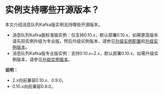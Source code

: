 # 实例支持哪些开源版本？

本文介绍消息队列Kafka版实例支持哪些开源版本。

-   消息队列Kafka版标准版实例：仅支持0.10.x，默认部署0.10.x，如需更高版本请先将实例升级为专业版，然后升级实例版本，请参见[升级实例配置](/cn.zh-CN/用户指南/实例/升级实例配置.md)和[升级实例版本](/cn.zh-CN/用户指南/实例/升级实例版本.md)。
-   消息队列Kafka版专业版实例：支持0.10.x~2.x，默认部署0.10.x，如需升级实例版本，请参见[升级实例版本](/cn.zh-CN/用户指南/实例/升级实例版本.md)。

**说明：**

-   2.x向前兼容0.10.x、0.9.0。
-   0.10.x向前兼容0.9.0。

